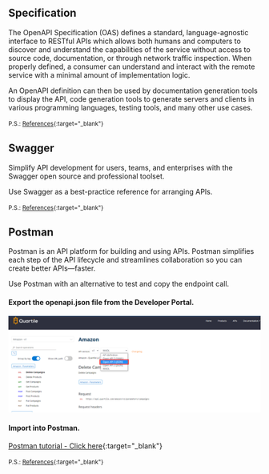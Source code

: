 ## Specification

The OpenAPI Specification (OAS) defines a standard, language-agnostic interface to RESTful APIs which allows both humans and computers to discover and understand the capabilities of the service without access to source code, documentation, or through network traffic inspection. When properly defined, a consumer can understand and interact with the remote service with a minimal amount of implementation logic.

An OpenAPI definition can then be used by documentation generation tools to display the API, code generation tools to generate servers and clients in various programming languages, testing tools, and many other use cases.

<small> P.S.: [References](https://swagger.io/specification/){:target="_blank"}</small>


## Swagger

Simplify API development for users, teams, and enterprises with the Swagger open source and professional toolset.

Use Swagger as a best-practice reference for arranging APIs.

<small> P.S.: [References](https://swagger.io){:target="_blank"}</small>

## Postman

Postman is an API platform for building and using APIs. Postman simplifies each step of the API lifecycle and streamlines collaboration so you can create better APIs—faster.

Use Postman with an alternative to test and copy the endpoint call.

#### Export the openapi.json file from the Developer Portal.

<img src="../img/spec_export_openapi_json.png" alt="Export spec openapi.json">

#### Import into Postman.

[Postman tutorial - Click here](https://learning.postman.com/docs/integrations/available-integrations/working-with-openAPI/){:target="_blank"}



<small> P.S.: [References](https://www.postman.com/){:target="_blank"}</small>
